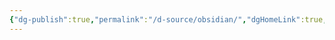 ```yaml
---
{"dg-publish":true,"permalink":"/d-source/obsidian/","dgHomeLink":true,"dgPassFrontmatter":false}
---
```

